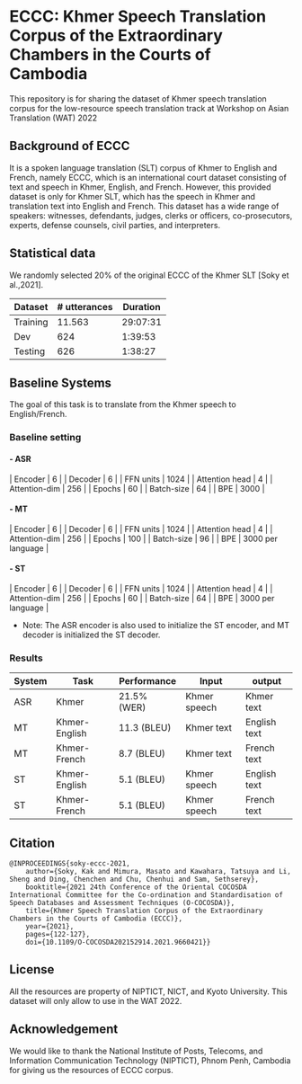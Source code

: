 # ECCC: Khmer Speech Translation Corpus of the Extraordinary Chambers in the Courts of Cambodia

This repository is for sharing the dataset of Khmer speech translation corpus for the low-resource speech translation track at Workshop on Asian Translation (WAT) 2022

## Background of ECCC

It is a spoken language translation (SLT) corpus of Khmer to English and French, namely ECCC, which is an international court dataset consisting of text and speech in Khmer, English, and French. However, this provided dataset is only for Khmer SLT, which has the speech in Khmer and translation text into English and French. This dataset has a wide range of speakers: witnesses, defendants, judges, clerks or officers, co-prosecutors, experts, defense counsels, civil parties, and interpreters.

## Statistical data

We randomly selected 20% of the original ECCC of the Khmer SLT [Soky et al.,2021].

 | Dataset | # utterances | Duration |
 | --- | --- | --- |
 | Training | 11.563 | 29:07:31 |
 | Dev | 624 | 1:39:53 |
 | Testing | 626 | 1:38:27 |

## Baseline Systems

The goal of this task is to translate from the Khmer speech to English/French.
### Baseline setting

#### - ASR
| Encoder | 6 |
| Decoder | 6 | 
| FFN units | 1024 | 
| Attention head | 4 |
| Attention-dim | 256 |
| Epochs | 60 |
| Batch-size | 64 |
| BPE | 3000 |
#### - MT
| Encoder | 6 |
| Decoder | 6 | 
| FFN units | 1024 | 
| Attention head | 4 |
| Attention-dim | 256 |
| Epochs | 100 |
| Batch-size | 96 |
| BPE | 3000 per language |
#### - ST
| Encoder | 6 |
| Decoder | 6 | 
| FFN units | 1024 | 
| Attention head | 4 |
| Attention-dim | 256 |
| Epochs | 60 |
| Batch-size | 64 |
| BPE | 3000 per language |

* Note: The ASR encoder is also used to initialize the ST encoder, and MT decoder is initialized the ST decoder.
### Results

| System | Task | Performance | Input | output |
| --- | --- | --- | --- | --- |
| ASR | Khmer | 21.5% (WER) | Khmer speech | Khmer text |
| MT | Khmer-English | 11.3 (BLEU) | Khmer text | English text |
| MT | Khmer-French | 8.7 (BLEU) | Khmer text | French text |
| ST | Khmer-English | 5.1 (BLEU) | Khmer speech | English text |
| ST | Khmer-French | 5.1 (BLEU) | Khmer speech | French text |

## Citation

```
@INPROCEEDINGS{soky-eccc-2021,
    author={Soky, Kak and Mimura, Masato and Kawahara, Tatsuya and Li, Sheng and Ding, Chenchen and Chu, Chenhui and Sam, Sethserey},
    booktitle={2021 24th Conference of the Oriental COCOSDA International Committee for the Co-ordination and Standardisation of Speech Databases and Assessment Techniques (O-COCOSDA)},
    title={Khmer Speech Translation Corpus of the Extraordinary Chambers in the Courts of Cambodia (ECCC)},
    year={2021},
    pages={122-127},
    doi={10.1109/O-COCOSDA202152914.2021.9660421}}
```

## License

All the resources are property of NIPTICT, NICT, and Kyoto University.
This dataset will only allow to use in the WAT 2022.

## Acknowledgement

We would like to thank the National Institute of Posts, Telecoms, and Information Communication Technology (NIPTICT), Phnom Penh, Cambodia for giving us the resources of ECCC corpus.